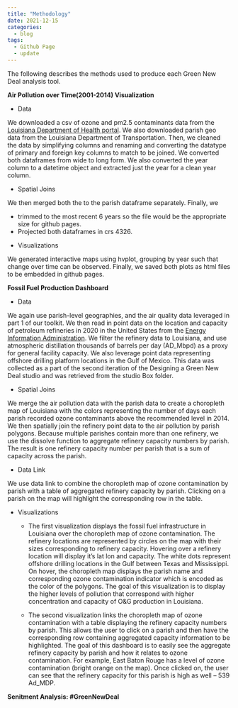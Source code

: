 ```yaml
---
title: "Methodology"
date: 2021-12-15
categories:
  - blog
tags:
  - Github Page
  - update
---
```


The following describes the methods used to produce each Green New Deal analysis tool.

**Air Pollution over Time(2001-2014) Visualization**
* Data

We downloaded a csv of ozone and pm2.5 contaminants data from the [Louisiana Department of Health portal](https://healthdata.ldh.la.gov/). We also downloaded parish geo data from the Louisiana Department of Transportation. Then, we cleaned the data by simplifying columns and renaming and converting the datatype of primary and foreign key columns to match to be joined. We converted both dataframes from wide to long form. We also converted the year column to a datetime object and extracted just the year for a clean year column.

* Spatial Joins

We then merged both the to the parish dataframe separately. Finally, we
  - trimmed to the most recent 6 years so the file would be the appropriate size for github pages. 
  - Projected both dataframes in crs 4326. 


* Visualizations

We generated interactive maps using hvplot, grouping by year such that change over time can be observed. Finally, we saved both plots as html files to be embedded in github pages.

**Fossil Fuel Production Dashboard**
* Data

We again use parish-level geographies, and the air quality data leveraged in part 1 of our toolkit. We then read in point data on the location and capacity of petroleum refineries in 2020 in the United States from the [Energy Information Administration](https://www.eia.gov/maps/layer_info-m.php). We filter the refinery data to Louisiana, and use atmospheric distillation thousands of barrels per day (AD_Mbpd) as a proxy for general facility capacity. We also leverage point data representing offshore drilling platform locations in the Gulf of Mexico. This data was collected as a part of the second iteration of the Designing a Green New Deal studio and was retrieved from the studio Box folder.

* Spatial Joins

We merge the air pollution data with the parish data to create a choropleth map of Louisiana with the colors representing the number of days each parish recorded ozone contaminants above the recommended level in 2014. We then spatially join the refinery point data to the air pollution by parish polygons. 
Because multiple parishes contain more than one refinery, we use the dissolve function to aggregate refinery capacity numbers by parish. The result is one refinery capacity number per parish that is a sum of capacity across the parish. 

* Data Link

We use data link to combine the choropleth map of ozone contamination by parish with a table of aggregated refinery capacity by parish. Clicking on a parish on the map will highlight the corresponding row in the table.

* Visualizations

  - The first visualization displays the fossil fuel infrastructure in Louisiana over the choropleth map of ozone contamination. The refinery locations are represented by circles on the map with their sizes corresponding to refinery capacity. Hovering over a refinery location will display it’s lat lon and capacity. The white dots represent offshore drilling locations in the Gulf between Texas and Mississippi. On hover, the choropleth map displays the parish name and corresponding ozone contamination indicator which is encoded as the color of the polygons. The goal of this visualization is to display the higher levels of pollution that correspond with higher concentration and capacity of O&G production in Louisiana.

  - The second visualization links the choropleth map of ozone contamination with a table displaying the refinery capacity numbers by parish. This allows the user to click on a parish and then have the corresponding row containing aggregated capacity information to be highlighted. The goal of this dashboard is to easily see the aggregate refinery capacity by parish and how it relates to ozone contamination. For example, East Baton Rouge has a level of ozone contamination (bright orange on the map). Once clicked on, the user can see that the refinery capacity for this parish is high as well – 539 Ad_MDP.

**Senitment Analysis: #GreenNewDeal**
